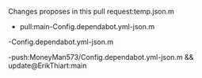 Changes proposes in this pull request:temp.json.m

- pull:main-Config.dependabot.yml-json.m

-Config.dependabot.yml-json.m

-push:MoneyMan573/Config.dependabot.yml-json.m
&&
update@ErikThiart:main
